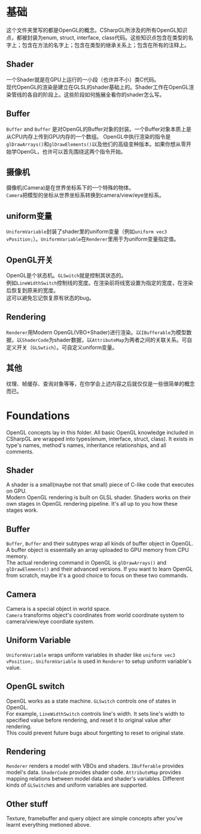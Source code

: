 ﻿# 基础
这个文件夹里写的都是OpenGL的概念。CSharpGL所涉及的所有OpenGL知识点，都被封装为enum, struct, interface, class代码。这些知识点包含在类型的名字上；包含在方法的名字上；包含在类型的继承关系上；包含在所有的注释上。
## Shader
一个Shader就是在GPU上运行的一小段（也许并不小）类C代码。  
现代OpenGL的渲染是建立在GLSL的shader基础上的。Shader工作在OpenGL渲染管线的各自的阶段上。这些阶段如何施展全看你的shader怎么写。
## Buffer
`Buffer` and `Buffer` 是对OpenGL的Buffer对象的封装。一个Buffer对象本质上是从CPU内存上传到GPU内存的一个数组。
OpenGL中执行渲染的指令是`glDrawArrays()`和`glDrawElements()`以及他们的高级变种版本。如果你想从零开始学OpenGL，也许可以首先围绕这两个指令开始。
## 摄像机
摄像机(Camera)是在世界坐标系下的一个特殊的物体。  
`Camera`把模型的坐标从世界坐标系转换到camera/view/eye坐标系。
## uniform变量
`UniformVariable`封装了shader里的uniform变量（例如`uniform vec3 vPosition;`）。`UniformVariable`在`Renderer`里用于为uniform变量指定值。
## OpenGL开关
OpenGL是个状态机。`GLSwitch`就是控制其状态的。  
例如`LineWidthSwitch`控制线的宽度。在渲染前将线宽设置为指定的宽度，在渲染后恢复到原来的宽度。  
这可以避免忘记恢复原有状态的bug。
## Rendering
`Renderer`用Modern OpenGL(VBO+Shader)进行渲染。以`IBufferable`为模型数据，以`ShaderCode`为shader数据，以`AttributeMap`为两者之间的关联关系。可自定义开关（`GLSwtich`）。可自定义uniform变量。
## 其他
纹理、帧缓存、查询对象等等，在你学会上述内容之后就仅仅是一些很简单的概念而已。

# Foundations
OpenGL concepts lay in this folder. All basic OpenGL knowledge included in CSharpGL are wrapped into types(enum, interface, struct, class). It exists in type's names, method's names, inheritance relationships, and all comments.
## Shader
A shader is a small(maybe not that small) piece of C-like code that executes on GPU.  
Modern OpenGL rendering is built on GLSL shader. Shaders works on their own stages in OpenGL rendering pipeline. It's all up to you how these stages work.
## Buffer
`Buffer`, `Buffer` and their subtypes wrap all kinds of buffer object in OpenGL. A buffer object is essentially an array uploaded to GPU memory from CPU memory.  
The actual rendering command in OpenGL is `glDrawArrays()` and `glDrawElements()` and their advanced versions. If you want to learn OpenGL from scratch, maybe it's a good choice to focus on these two commands.  
## Camera
Camera is a special object in world space.  
`Camera` transforms object's coordinates from world coordinate system to camera/view/eye coordiate system.
## Uniform Variable
`UniformVariable` wraps uniform variables in shader like `uniform vec3 vPosition;`. `UniformVariable` is used in `Renderer` to setup uniform variable's value.
## OpenGL switch
OpenGL works as a state machine. `GLSwitch` controls one of states in OpenGL.  
For example, `LineWidthSwitch` controls line's width. It sets line's width to specified value before rendering, and reset it to original value after rendering.  
This could prevent future bugs about forgetting to reset to original state.
## Rendering
`Renderer` renders a model with VBOs and shaders. `IBufferable` provides model's data. `ShaderCode` provides shader code. `AttributeMap` provides mapping relations between model data and shader's variables. Different kinds of `GLSwitch`es and uniform variables are supported.
## Other stuff
Texture, framebuffer and query object are simple concepts after you've learnt everything metioned above.
